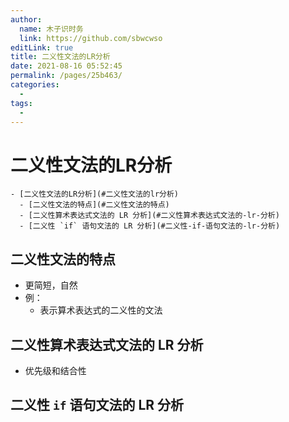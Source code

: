 ```yaml
---
author: 
  name: 木子识时务
  link: https://github.com/sbwcwso
editLink: true
title: 二义性文法的LR分析
date: 2021-08-16 05:52:45
permalink: /pages/25b463/
categories: 
  - 
tags: 
  - 
---
```


# 二义性文法的LR分析

```markmap
- [二义性文法的LR分析](#二义性文法的lr分析)
  - [二义性文法的特点](#二义性文法的特点)
  - [二义性算术表达式文法的 LR 分析](#二义性算术表达式文法的-lr-分析)
  - [二义性 `if` 语句文法的 LR 分析](#二义性-if-语句文法的-lr-分析)
```

## 二义性文法的特点

* 更简短，自然
* 例：
  * 表示算术表达式的二义性的文法


## 二义性算术表达式文法的 LR 分析

* 优先级和结合性

## 二义性 `if` 语句文法的 LR 分析

